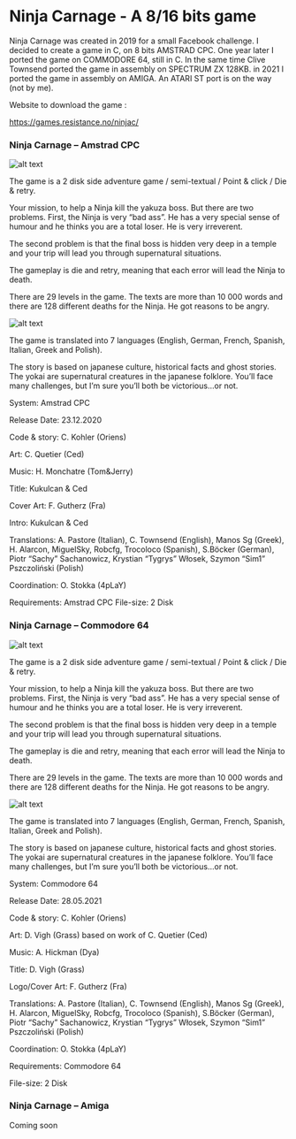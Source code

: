 # Ninja Carnage - A 8/16 bits game
Ninja Carnage was created in 2019 for a small Facebook challenge. I decided to create a game in C, on 8 bits AMSTRAD CPC. 
One year later I ported the game on COMMODORE 64, still in C. In the same time Clive Townsend ported the game in assembly on SPECTRUM ZX 128KB.
in 2021 I ported the game in assembly on AMIGA.
An ATARI ST port is on the way (not by me).

Website to download the game :

https://games.resistance.no/ninjac/

### Ninja Carnage – Amstrad CPC

![alt text](https://games.resistance.no/wp-content/uploads/2021/08/62AD6887-58AA-4C16-90E9-F6B3454C8A6C.png)

The game is a 2 disk side adventure game / semi-textual / Point & click / Die & retry.

Your mission, to help a Ninja kill the yakuza boss. But there are two problems. First, the Ninja is very “bad ass”. He has a very special sense of humour and he thinks you are a total loser. He is very irreverent.

The second problem is that the final boss is hidden very deep in a temple and your trip will lead you through supernatural situations.

The gameplay is die and retry, meaning that each error will lead the Ninja to death.

There are 29 levels in the game. The texts are more than 10 000 words and there are 128 different deaths for the Ninja.
He got reasons to be angry.

![alt text](https://games.resistance.no/wp-content/uploads/2020/12/ninjaCarnage20dec2020-English-11.png)

The game is translated into 7 languages (English, German, French, Spanish, Italian, Greek and Polish).

The story is based on japanese culture, historical facts and ghost stories. The yokai are supernatural creatures in the japanese folklore. You’ll face many challenges, but I’m sure you’ll both be victorious…or not.

System:
Amstrad CPC

Release Date:
23.12.2020

Code & story:
C. Kohler (Oriens)

Art:
C. Quetier (Ced)

Music:
H. Monchatre (Tom&Jerry)

Title:
Kukulcan & Ced

Cover Art: 
F. Gutherz (Fra)

Intro:
Kukulcan & Ced

Translations:
A. Pastore (Italian), C. Townsend (English), Manos Sg (Greek), H. Alarcon, MiguelSky, Robcfg, Trocoloco (Spanish), S.Böcker (German), Piotr “Sachy” Sachanowicz, Krystian “Tygrys” Włosek, Szymon “Sim1” Pszczoliński (Polish)

Coordination:
O. Stokka (4pLaY)

Requirements:
Amstrad CPC
File-size: 2 Disk

### Ninja Carnage – Commodore 64

![alt text](https://games.resistance.no/wp-content/uploads/2021/05/nc-c64-00.png)

The game is a 2 disk side adventure game / semi-textual / Point & click / Die & retry.

Your mission, to help a Ninja kill the yakuza boss. But there are two problems. First, the Ninja is very “bad ass”. He has a very special sense of humour and he thinks you are a total loser. He is very irreverent.

The second problem is that the final boss is hidden very deep in a temple and your trip will lead you through supernatural situations.

The gameplay is die and retry, meaning that each error will lead the Ninja to death.

There are 29 levels in the game. The texts are more than 10 000 words and there are 128 different deaths for the Ninja.
He got reasons to be angry.

![alt text](https://games.resistance.no/wp-content/uploads/2021/05/nc-c64-02.png)

The game is translated into 7 languages (English, German, French, Spanish, Italian, Greek and Polish).

The story is based on japanese culture, historical facts and ghost stories. The yokai are supernatural creatures in the japanese folklore. You’ll face many challenges, but I’m sure you’ll both be victorious…or not.

System:
Commodore 64

Release Date:
28.05.2021

Code & story:
C. Kohler (Oriens)

Art:
D. Vigh (Grass) based on work of C. Quetier (Ced)

Music:
A. Hickman (Dya)

Title:
D. Vigh (Grass)

Logo/Cover Art:
F. Gutherz (Fra)

Translations:
A. Pastore (Italian), C. Townsend (English),
Manos Sg (Greek), H. Alarcon, MiguelSky, Robcfg, Trocoloco (Spanish), S.Böcker (German),
Piotr “Sachy” Sachanowicz, Krystian “Tygrys” Włosek, Szymon “Sim1” Pszczoliński (Polish)

Coordination:
O. Stokka (4pLaY)

Requirements:
Commodore 64

File-size:
2 Disk

### Ninja Carnage – Amiga

Coming soon
